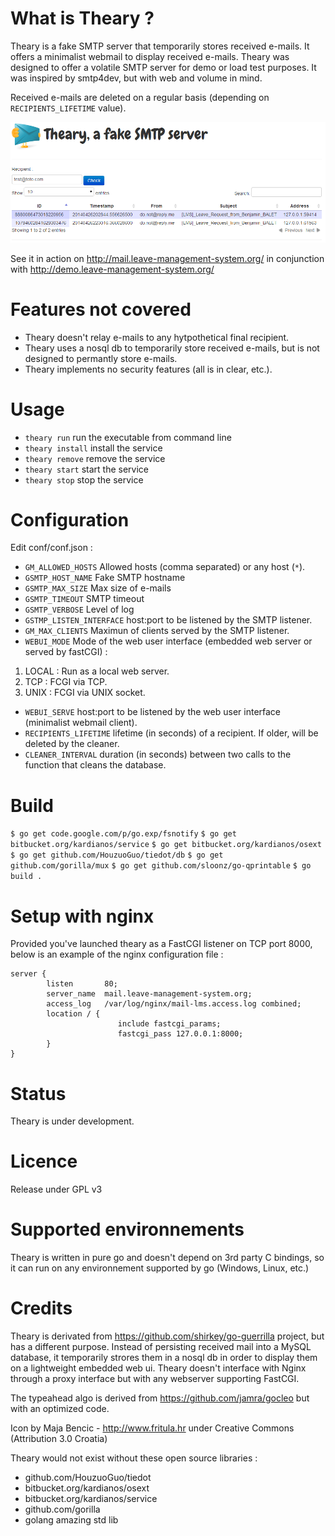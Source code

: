 # What is Theary ?

Theary is a fake SMTP server that temporarily stores received e-mails. It offers a minimalist webmail to display received e-mails. Theary was designed to offer a volatile SMTP server for demo or load test purposes. It was inspired by smtp4dev, but with web and volume in mind.

Received e-mails are deleted on a regular basis (depending on ```RECIPIENTS_LIFETIME``` value).

![Minimalist webmail client](/docs/home_screenshoot.png "Minimalist webmail client")

See it in action on http://mail.leave-management-system.org/ in conjunction with http://demo.leave-management-system.org/

# Features not covered

* Theary doesn't relay e-mails to any hytpothetical final recipient.
* Theary uses a nosql db to temporarily store received e-mails, but is not designed to permantly store e-mails.
* Theary implements no security features (all is in clear, etc.).

# Usage

* ```theary run``` run the executable from command line
* ```theary install``` install the service
* ```theary remove``` remove the service
* ```theary start``` start the service
* ```theary stop``` stop the service

# Configuration

Edit conf/conf.json :

* ```GM_ALLOWED_HOSTS``` Allowed hosts (comma separated) or any host (```*```).
* ```GSMTP_HOST_NAME``` Fake SMTP hostname
* ```GSMTP_MAX_SIZE``` Max size of e-mails
* ```GSMTP_TIMEOUT``` SMTP timeout
* ```GSMTP_VERBOSE``` Level of log
* ```GSTMP_LISTEN_INTERFACE``` host:port to be listened by the SMTP listener.
* ```GM_MAX_CLIENTS``` Maximun of clients served by the SMTP listener.
* ```WEBUI_MODE``` Mode of the web user interface (embedded web server or served by fastCGI) :
1. LOCAL : Run as a local web server.
2. TCP : FCGI via TCP.
3. UNIX : FCGI via UNIX socket.
* ```WEBUI_SERVE``` host:port to be listened by the web user interface (minimalist webmail client).
* ```RECIPIENTS_LIFETIME``` lifetime (in seconds) of a recipient. If older, will be deleted by the cleaner.
* ```CLEANER_INTERVAL``` duration (in seconds) between two calls to the function that cleans the database.

# Build

```$ go get code.google.com/p/go.exp/fsnotify```
```$ go get bitbucket.org/kardianos/service```
```$ go get bitbucket.org/kardianos/osext```
```$ go get github.com/HouzuoGuo/tiedot/db```
```$ go get github.com/gorilla/mux```
```$ go get github.com/sloonz/go-qprintable```
```$ go build .```

# Setup with nginx

Provided you've launched theary as a FastCGI listener on TCP port 8000, below is an example of the nginx configuration file :
```
server {
        listen       80;
        server_name  mail.leave-management-system.org;
        access_log   /var/log/nginx/mail-lms.access.log combined;
        location / {
                        include fastcgi_params;
                        fastcgi_pass 127.0.0.1:8000;
        }
}
```

# Status

Theary is under development.

# Licence

Release under GPL v3

# Supported environnements

Theary is written in pure go and doesn't depend on 3rd party C bindings, so it can run on any environnement supported by go (Windows, Linux, etc.)

# Credits

Theary is derivated from https://github.com/shirkey/go-guerrilla project, but has a different purpose. Instead of persisting received mail into a MySQL database, it temporarily strores them in a nosql db in order to display them on a lightweight embedded web ui. Theary doesn't interface with Nginx through a proxy interface but with any webserver supporting FastCGI.

The typeahead algo is derived from https://github.com/jamra/gocleo but with an optimized code.

Icon by Maja Bencic - http://www.fritula.hr under Creative Commons (Attribution 3.0 Croatia)

Theary would not exist without these open source libraries :
* github.com/HouzuoGuo/tiedot
* bitbucket.org/kardianos/osext
* bitbucket.org/kardianos/service
* github.com/gorilla
* golang amazing std lib
